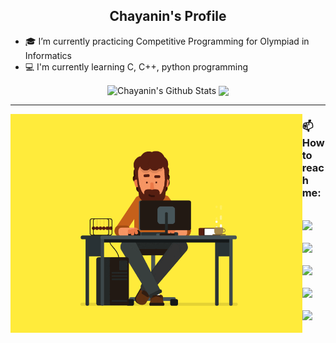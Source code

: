 <h2 align = "center"> Chayanin's Profile </h2>

- 🎓 I’m currently practicing Competitive Programming for Olympiad in Informatics <br/> 
- 💻 I'm currently learning C, C++, python programming

<p align = "center">
 <!--
 <a href = "https://github.com/aphrodicez">
 </a>
 !-->
 
 <img align = "center" height="200" src="https://github-readme-stats.vercel.app/api?username=aphrodicez&include_all_commits=true&count_private=true&show_icons=true&theme=algolia" alt="Chayanin's Github Stats">
 <img align = "center" height="200" src="https://github-readme-stats.vercel.app/api/top-langs/?username=aphrodicez&theme=algolia&langs_count=5&exclude_repo=MasterIceZ,anuraghazra,phumipatc,thailand-oi-tasks"/> <br/>
</p>

  ---
 
 <img align = "left" height = "350" src = "https://github.com/aphrodicez/aphrodicez/blob/main/Coding.gif?raw=true">

<p>
 <h3> 📫 How to reach me: </h3> <br/>
 <a href="mailto:kang.chayanin@gmail.com"><img src = "https://img.shields.io/badge/Gmail-D14836?style=for-the-badge&logo=gmail&logoColor=white"/> </a> <br/> <br/>
 <a href="https://facebook.com/chayanin.kang"><img src="https://img.shields.io/badge/facebook-1778F2.svg?style=for-the-badge&logo=facebook&logoColor=white"/></a> <br/> <br/>
 <a href="https://instagram.com/kang.cyn"><img src="https://img.shields.io/badge/instagram-E1306C.svg?style=for-the-badge&logo=instagram&logoColor=white"/></a> <br/> <br/>
 <a href="https://github.com/Aphrodicez"><img src = "https://img.shields.io/badge/GitHub-100000?style=for-the-badge&logo=github&logoColor=white"></a> <br/> <br/>
 <a href="https://codeforces.com/profile/Aphrodicez"><img src="https://cp-logo.vercel.app/codeforces/Aphrodicez"/></a> <br/> <br/>
</p>
  <!--
**Aphrodicez/Aphrodicez** is a ✨ _special_ ✨ repository because its `README.md` (this file) appears on your GitHub profile.
Here are some ideas to get you started:

- 🔭 I’m currently working on ...
- 🌱 I’m currently learning ...
- 👯 I’m looking to collaborate on ...
- 🤔 I’m looking for help with ...
- 💬 Ask me about ...
- 📫 How to reach me: ...
- 😄 Pronouns: ...
- ⚡ Fun fact: ...
-->
